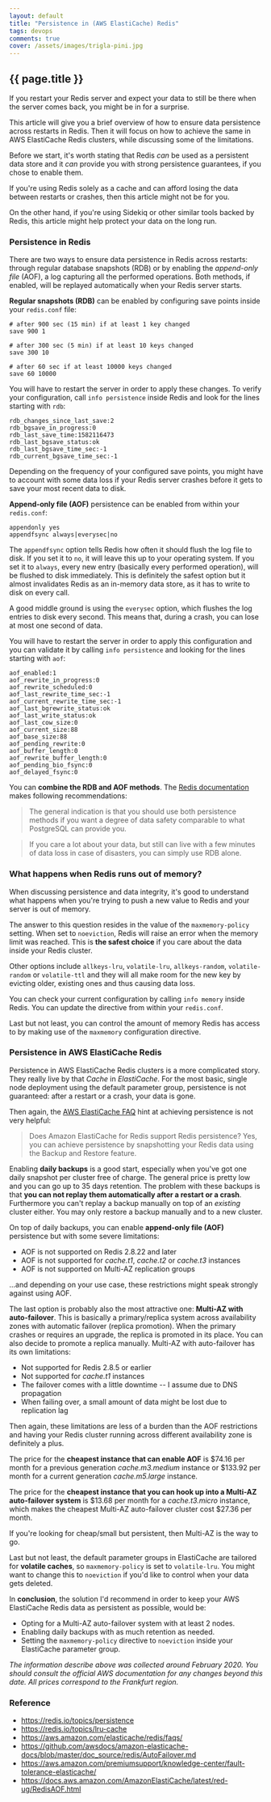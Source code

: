 ```yaml
---
layout: default
title: "Persistence in (AWS ElastiCache) Redis"
tags: devops
comments: true
cover: /assets/images/trigla-pini.jpg
---
```


## {{ page.title }}

If you restart your Redis server and expect your data to still be there when the server comes back, you might be in for a surprise.

This article will give you a brief overview of how to ensure data persistence across restarts in Redis. Then it will focus on how to achieve the same in AWS ElastiCache Redis clusters, while discussing some of the limitations.

Before we start, it's worth stating that Redis *can* be used as a persistent data store and it *can* provide you with strong persistence guarantees, if you chose to enable them.

If you're using Redis solely as a cache and can afford losing the data between restarts or crashes, then this article might not be for you.

On the other hand, if you're using Sidekiq or other similar tools backed by Redis, this article might help protect your data on the long run.

### Persistence in Redis

There are two ways to ensure data persistence in Redis across restarts: through regular database snapshots (RDB) or by enabling the *append-only file* (AOF), a log capturing all the performed operations. Both methods, if enabled, will be replayed automatically when your Redis server starts.

**Regular snapshots (RDB)** can be enabled by configuring save points inside your `redis.conf` file:

```
# after 900 sec (15 min) if at least 1 key changed
save 900 1

# after 300 sec (5 min) if at least 10 keys changed
save 300 10

# after 60 sec if at least 10000 keys changed
save 60 10000
```

You will have to restart the server in order to apply these changes. To verify your configuration, call `info persistence` inside Redis and look for the lines starting with `rdb`:

```
rdb_changes_since_last_save:2
rdb_bgsave_in_progress:0
rdb_last_save_time:1582116473
rdb_last_bgsave_status:ok
rdb_last_bgsave_time_sec:-1
rdb_current_bgsave_time_sec:-1
```

Depending on the frequency of your configured save points, you might have to account with some data loss if your Redis server crashes before it gets to save your most recent data to disk.

**Append-only file (AOF)** persistence can be enabled from within your `redis.conf`:

```
appendonly yes
appendfsync always|everysec|no
```

The `appendfsync` option tells Redis how often it should flush the log file to disk. If you set it to `no`, it will leave this up to your operating system. If you set it to `always`, every new entry (basically every performed operation), will be flushed to disk immediately. This is definitely the safest option but it almost invalidates Redis as an in-memory data store, as it has to write to disk on every call.

A good middle ground is using the `everysec` option, which flushes the log entries to disk every second. This means that, during a crash, you can lose at most one second of data.

You will have to restart the server in order to apply this configuration and you can validate it by calling `info persistence` and looking for the lines starting with `aof`:

```
aof_enabled:1
aof_rewrite_in_progress:0
aof_rewrite_scheduled:0
aof_last_rewrite_time_sec:-1
aof_current_rewrite_time_sec:-1
aof_last_bgrewrite_status:ok
aof_last_write_status:ok
aof_last_cow_size:0
aof_current_size:88
aof_base_size:88
aof_pending_rewrite:0
aof_buffer_length:0
aof_rewrite_buffer_length:0
aof_pending_bio_fsync:0
aof_delayed_fsync:0
```

You can **combine the RDB and AOF methods**. The [Redis documentation](https://redis.io/topics/persistence) makes following recommendations:

> The general indication is that you should use both persistence methods if you want a degree of data safety comparable to what PostgreSQL can provide you.

> If you care a lot about your data, but still can live with a few minutes of data loss in case of disasters, you can simply use RDB alone.

### What happens when Redis runs out of memory?

When discussing persistence and data integrity, it's good to understand what happens when you're trying to push a new value to Redis and your server is out of memory.

The answer to this question resides in the value of the `maxmemory-policy` setting. When set to `noeviction`, Redis will raise an error when the memory limit was reached. This is **the safest choice** if you care about the data inside your Redis cluster.

Other options include `allkeys-lru`, `volatile-lru`, `allkeys-random`, `volatile-random` or `volatile-ttl` and they will all make room for the new key by evicting older, existing ones and thus causing data loss.

You can check your current configuration by calling `info memory` inside Redis. You can update the directive from within your `redis.conf`.

Last but not least, you can control the amount of memory Redis has access to by making use of the `maxmemory` configuration directive.

### Persistence in AWS ElastiCache Redis

Persistence in AWS ElastiCache Redis clusters is a more complicated story. They really live by that *Cache* in *ElastiCache*. For the most basic, single node deployment using the default parameter group, persistence is not guaranteed: after a restart or a crash, your data is gone.

Then again, the [AWS ElastiCache FAQ](https://aws.amazon.com/elasticache/redis/faqs/) hint at achieving persistence is not very helpful:

> Does Amazon ElastiCache for Redis support Redis persistence? Yes, you can achieve persistence by snapshotting your Redis data using the Backup and Restore feature.

Enabling **daily backups** is a good start, especially when you've got one daily snapshot per cluster free of charge. The general price is pretty low and you can go up to 35 days retention. The problem with these backups is that **you can not replay them automatically after a restart or a crash**. Furthermore you can't replay a backup manually on top of an *existing* cluster either. You may only restore a backup manually and to a new cluster.

On top of daily backups, you can enable **append-only file (AOF)** persistence but with some severe limitations:

- AOF is not supported on Redis 2.8.22 and later
- AOF is not supported for *cache.t1*, *cache.t2* or *cache.t3* instances
- AOF is not supported on Multi-AZ replication groups

...and depending on your use case, these restrictions might speak strongly against using AOF.

The last option is probably also the most attractive one: **Multi-AZ with auto-failover**. This is basically a primary/replica system across availability zones with automatic failover (replica promotion). When the primary crashes or requires an upgrade, the replica is promoted in its place. You can also decide to promote a replica manually. Multi-AZ with auto-failover has its own limitations:

- Not supported for Redis 2.8.5 or earlier
- Not supported for *cache.t1* instances
- The failover comes with a little downtime -- I assume due to DNS propagation
- When failing over, a small amount of data might be lost due to replication lag

Then again, these limitations are less of a burden than the AOF restrictions and having your Redis cluster running across different availability zone is definitely a plus.

The price for the **cheapest instance that can enable AOF** is $74.16 per month for a previous generation *cache.m3.medium* instance or $133.92 per month for a current generation *cache.m5.large* instance.

The price for the **cheapest instance that you can hook up into a Multi-AZ auto-failover system** is $13.68 per month for a *cache.t3.micro* instance, which makes the cheapest Multi-AZ auto-failover cluster cost $27.36 per month.

If you're looking for cheap/small but persistent, then Multi-AZ is the way to go.

Last but not least, the default parameter groups in ElastiCache are tailored for **volatile caches**, so `maxmemory-policy` is set to `volatile-lru`. You might want to change this to `noeviction` if you'd like to control when your data gets deleted.

In **conclusion**, the solution I'd recommend in order to keep your AWS ElastiCache Redis data as persistent as possible, would be:

- Opting for a Multi-AZ auto-failover system with at least 2 nodes.
- Enabling daily backups with as much retention as needed.
- Setting the `maxmemory-policy` directive to `noeviction` inside your ElastiCache parameter group.

*The information describe above was collected around February 2020. You should consult the official AWS documentation for any changes beyond this date. All prices correspond to the Frankfurt region.*

### Reference

- <https://redis.io/topics/persistence>
- <https://redis.io/topics/lru-cache>
- <https://aws.amazon.com/elasticache/redis/faqs/>
- <https://github.com/awsdocs/amazon-elasticache-docs/blob/master/doc_source/redis/AutoFailover.md>
- <https://aws.amazon.com/premiumsupport/knowledge-center/fault-tolerance-elasticache/>
- <https://docs.aws.amazon.com/AmazonElastiCache/latest/red-ug/RedisAOF.html>
